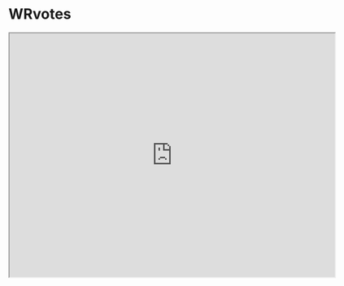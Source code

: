 # WRvotes


<iframe src="https://www.google.com/maps/d/u/0/embed?mid=1vosnnZelHdcamiE4wBCagjvYsfFIha4m" width="640" height="480"></iframe>
